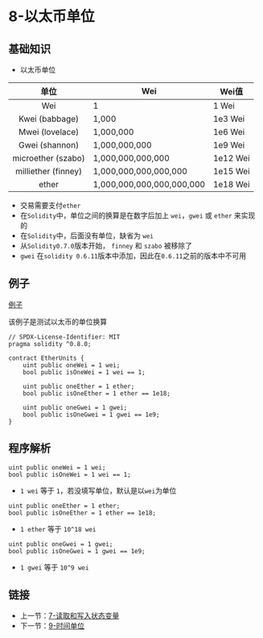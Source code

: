 # 8-以太币单位

## 基础知识

* 以太币单位

|         单位          | Wei                       | Wei值     |
|:-------------------:|---------------------------|----------|
|         Wei         | 1                         | 1 Wei    |
|   Kwei (babbage)    | 1,000                     | 1e3 Wei  |
|   Mwei (lovelace)   | 1,000,000                 | 1e6 Wei  |
|   Gwei (shannon)    | 1,000,000,000             | 1e9 Wei  |   
| microether (szabo)  | 1,000,000,000,000         | 1e12 Wei |
| milliether (finney) | 1,000,000,000,000,000     | 1e15 Wei |
|        ether        | 1,000,000,000,000,000,000 | 1e18 Wei |

* 交易需要支付`ether`
* 在`Solidity`中，单位之间的换算是在数字后加上 `wei`，`gwei` 或 `ether` 来实现的
* 在`Solidity`中，后面没有单位，缺省为 `wei`
* 从`Solidity0.7.0`版本开始， `finney` 和 `szabo` 被移除了
* `gwei` 在`solidity 0.6.11`版本中添加，因此在`0.6.11`之前的版本中不可用

## 例子

[例子](./EtherUnits.sol)

该例子是测试以太币的单位换算

```solidity
// SPDX-License-Identifier: MIT
pragma solidity ^0.8.0;

contract EtherUnits {
    uint public oneWei = 1 wei;
    bool public isOneWei = 1 wei == 1;

    uint public oneEther = 1 ether;
    bool public isOneEther = 1 ether == 1e18;

    uint public oneGwei = 1 gwei;
    bool public isOneGwei = 1 gwei == 1e9;
}

```

## 程序解析

```solidity
uint public oneWei = 1 wei;
bool public isOneWei = 1 wei == 1;
```

* `1 wei` 等于 `1`，若没填写单位，默认是以`wei`为单位

```solidity
uint public oneEther = 1 ether;
bool public isOneEther = 1 ether == 1e18;
```

* `1 ether` 等于 `10^18 wei`

```solidity
uint public oneGwei = 1 gwei;
bool public isOneGwei = 1 gwei == 1e9;
```

* `1 gwei` 等于 `10^9 wei`

## 链接

* 上一节：[7-读取和写入状态变量](../ReadAndWriteState/ReadAndWriteState.md)
* 下一节：[9-时间单位](../Time/Time.md)
